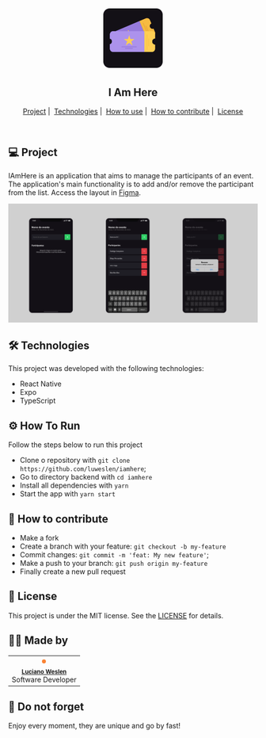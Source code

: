 <h1 align="center">
  <img alt="NLW Heat" title="NLW Heat" src=".github/assets/logo.svg" width="120px" />
</h1>

<h2 align="center">
  <b>I Am Here</b>
</h2>

<p align="center">
  <a href="#-project">Project</a>&nbsp;|&nbsp;
  <a href="#-technologies">Technologies</a>&nbsp;|&nbsp;
  <a href="#-how-to-use">How to use</a>&nbsp;|&nbsp;
  <a href="#-how-to-contribute">How to contribute</a>&nbsp;|&nbsp;
  <a href="#-license">License</a>
</p>

<br />

<a id="-project"></a>

## 💻 **Project**

IAmHere is an application that aims to manage the participants of an event. The application's main functionality is to add and/or remove the participant from the list. Access the layout in [Figma](https://www.figma.com/file/qMvKW3ev3Yk7uS68JNA69x/Chapter-I---IAmHere?node-id=0%3A1).


<img alt="Screens" title="Screens" src=".github/assets/screens.png" />

<a id="-technologies"></a>

## 🛠️ **Technologies**

This project was developed with the following technologies:

- React Native
- Expo
- TypeScript

<a id="-how-to-use"></a>

## ⚙️ **How To Run**

Follow the steps below to run this project

- Clone o repository with `git clone https://github.com/luweslen/iamhere`;
- Go to directory backend with `cd iamhere`
- Install all dependencies with `yarn`
- Start the app with `yarn start`

<a id="-how-to-contribute"></a>

## 🤔 **How to contribute**

- Make a fork
- Create a branch with your feature: `git checkout -b my-feature`
- Commit changes: `git commit -m 'feat: My new feature'`;
- Make a push to your branch: `git push origin my-feature`
- Finally create a new pull request

<a id="-license"></a>

## 📝 **License**

This project is under the MIT license. See the [LICENSE](https://github.com/luweslen/iamhere/LICENSE) for details.

## 👨‍💻 **Made by**

<table>
  <tr>
    <td align="center"><img style="border-radius: 50%; border: 4px solid #FA8334" src="https://avatars3.githubusercontent.com/u/36344130?s=460&u=8f38afb60832d4576570ab1672894ac935e65db6&v=4" width="100px;" alt=""/><br /><sub><b><a href="https://linkedin.com/in/luweslen" title="Luciano Weslen">Luciano Weslen</a></b></sub><br/>Software Developer</td>
  </tr>
</table>

## 🤔 **Do not forget**

Enjoy every moment, they are unique and go by fast!
